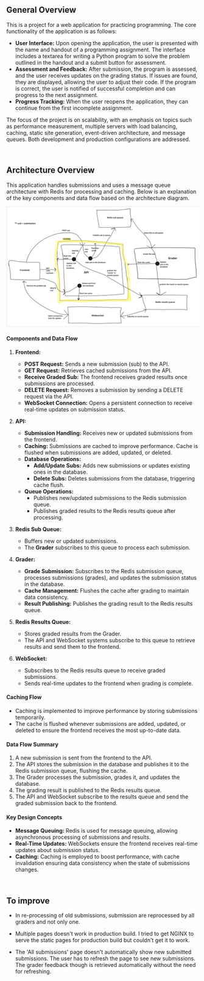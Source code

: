 ## General Overview

This is a project for a web application for practicing programming. The core functionality of the application is as follows:

- **User Interface:** Upon opening the application, the user is presented with the name and handout of a programming assignment. The interface includes a textarea for writing a Python program to solve the problem outlined in the handout and a submit button for assessment.
- **Assessment and Feedback:** After submission, the program is assessed, and the user receives updates on the grading status. If issues are found, they are displayed, allowing the user to adjust their code. If the program is correct, the user is notified of successful completion and can progress to the next assignment.
- **Progress Tracking:** When the user reopens the application, they can continue from the first incomplete assignment.

The focus of the project is on scalability, with an emphasis on topics such as performance measurement, multiple servers with load balancing, caching, static site generation, event-driven architecture, and message queues. Both development and production configurations are addressed.

<br>

## Architecture Overview

This application handles submissions and uses a message queue architecture with Redis for processing and caching. Below is an explanation of the key components and data flow based on the architecture diagram.

![Architecture Overview](static/Architecture.png)

#### Components and Data Flow

1. **Frontend:**
   - **POST Request:** Sends a new submission (sub) to the API. 
   - **GET Request:** Retrieves cached submissions from the API.
   - **Receive Graded Sub:** The frontend receives graded results once submissions are processed.
   - **DELETE Request:** Removes a submission by sending a DELETE request via the API.
   - **WebSocket Connection:** Opens a persistent connection to receive real-time updates on submission status.

2. **API:**
   - **Submission Handling:** Receives new or updated submissions from the frontend.
   - **Caching:** Submissions are cached to improve performance. Cache is flushed when submissions are added, updated, or deleted.
   - **Database Operations:** 
     - **Add/Update Subs:** Adds new submissions or updates existing ones in the database.
     - **Delete Subs:** Deletes submissions from the database, triggering cache flush.
   - **Queue Operations:** 
     - Publishes new/updated submissions to the Redis submission queue.
     - Publishes graded results to the Redis results queue after processing.

3. **Redis Sub Queue:**
   - Buffers new or updated submissions.
   - The **Grader** subscribes to this queue to process each submission.

4. **Grader:**
   - **Grade Submission:** Subscribes to the Redis submission queue, processes submissions (grades), and updates the submission status in the database.
   - **Cache Management:** Flushes the cache after grading to maintain data consistency.
   - **Result Publishing:** Publishes the grading result to the Redis results queue.

5. **Redis Results Queue:**
   - Stores graded results from the Grader.
   - The API and WebSocket systems subscribe to this queue to retrieve results and send them to the frontend.

6. **WebSocket:**
   - Subscribes to the Redis results queue to receive graded submissions.
   - Sends real-time updates to the frontend when grading is complete.

#### Caching Flow
- Caching is implemented to improve performance by storing submissions temporarily. 
- The cache is flushed whenever submissions are added, updated, or deleted to ensure the frontend receives the most up-to-date data.

#### Data Flow Summary
1. A new submission is sent from the frontend to the API.
2. The API stores the submission in the database and publishes it to the Redis submission queue, flushing the cache.
3. The Grader processes the submission, grades it, and updates the database.
4. The grading result is published to the Redis results queue.
5. The API and WebSocket subscribe to the results queue and send the graded submission back to the frontend.

#### Key Design Concepts
- **Message Queuing:** Redis is used for message queuing, allowing asynchronous processing of submissions and results.
- **Real-Time Updates:** WebSockets ensure the frontend receives real-time updates about submission status.
- **Caching:** Caching is employed to boost performance, with cache invalidation ensuring data consistency when the state of submissions changes.

<br>


## To improve

- In re-processing of old submissions, submission are reprocessed by all graders and not only one.

- Multiple pages doesn't work in production build. I tried to get NGINX to serve the static pages for production build but couldn't get it to work.

- The 'All submissions' page doesn't automatically show new submitted submissions. The user has to refresh the page to see new submissions. The grader feedback though is retrieved automatically without the need for refreshing.